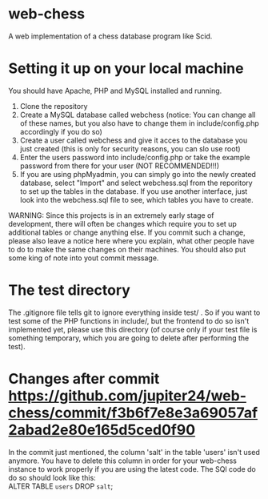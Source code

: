 web-chess
================

A web implementation of a chess database program like Scid.

Setting it up on your local machine
==========================================

You should have Apache, PHP and MySQL installed and running.

1. Clone the repository
2. Create a MySQL database called webchess (notice: You can change all of these names, but you also have to change them in include/config.php accordingly if you do so)
3. Create a user called webchess and give it acces to the database you just created (this is only for security reasons, you can slo use root)
4. Enter the users password into include/config.php or take the example password from there for your user (NOT RECOMMENDED!!!)
5. If you are using phpMyadmin, you can simply go into the newly created database, select "Import" and select webchess.sql from the reporitory to set up the tables in the database. If you use another interface, just look into the webchess.sql file to see, which tables you have to create.

WARNING: Since this projects is in an extremely early stage of development, there will often be changes which require you to set up additional tables or change anything else.
If you commit such a change, please also leave a notice here where you explain, what other people have to do to make the same changes on their machines.
You should also put some king of note into yout commit message.


The test directory
========================

The .gitignore file tells git to ignore everything inside test/ .
So if you want to test some of the PHP functions in include/, but the frontend to do so isn't implemented yet, please use this directory (of course only if your test file is something temporary, which you are going to delete after performing the test).

Changes after commit https://github.com/jupiter24/web-chess/commit/f3b6f7e8e3a69057af2abad2e80e165d5ced0f90
===================================================================================================================

In the commit just mentioned, the column 'salt' in the table 'users' isn't used anymore.
You have to delete this column in order for your web-chess instance to work properly if you are using the latest code.
The SQl code do do so should look like this:  
ALTER TABLE `users` DROP `salt`;
